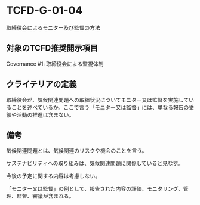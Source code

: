 # TCFD-G-01-04

取締役会によるモニター及び監督の方法

## 対象のTCFD推奨開示項目

Governance #1: 取締役会による監視体制

## クライテリアの定義

取締役会が、気候関連問題への取組状況についてモニター又は監督を実施していることを述べているか。ここで言う「モニター又は監督」には、単なる報告の受領や活動の推進は含まない。

## 備考

気候関連問題とは、気候関連のリスクや機会のことを言う。

サステナビリティへの取り組みは、気候関連問題に関係していると見なす。

今後の予定に関する内容は考慮しない。

「モニター又は監督」の例として、報告された内容の評価、モニタリング、管理、監督、審議が含まれる。
